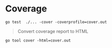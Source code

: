 
# Coverage

~~~
go test  ./... -cover -coverprofile=cover.out
~~~

> Convert coverage report to HTML

~~~
go tool cover -html=cover.out
~~~
